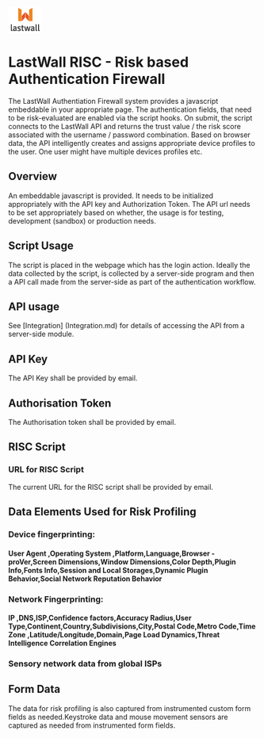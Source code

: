![Lastwall Logo](lw-logo.jpg) 
# LastWall RISC - Risk based Authentication Firewall

The LastWall Authentiation Firewall system provides a javascript embeddable in your appropriate page.  The authentication fields, that need to be risk-evaluated are enabled via the script hooks. On submit, the script connects to the LastWall API and returns the trust value / the risk score associated with the username / password combination. Based on browser data, the API intelligently creates and assigns appropriate device profiles to the user. One user might have multiple devices profiles etc.

## Overview

An embeddable javascript is provided.  It needs to be initialized appropriately with the API key and Authorization Token. The API url needs to be set appropriately based on whether, the usage is for testing, development (sandbox) or production needs.

## Script Usage

The script is placed in the webpage which has the login action. Ideally the data collected by the script, is collected by a server-side program and then a API call made from the server-side as part of the authentication workflow.

## API usage

See [Integration] (Integration.md) for details of accessing the API from a server-side module.

## API Key

The API Key shall be provided by email.

## Authorisation Token

The Authorisation token shall be provided by email.

## RISC Script

### URL for RISC Script

The current URL for the RISC script shall be provided by email.

## Data Elements Used for Risk Profiling

### Device fingerprinting:
#### User Agent ,Operating System ,Platform,Language,Browser - proVer,Screen Dimensions,Window Dimensions,Color Depth,Plugin Info,Fonts Info,Session and Local Storages,Dynamic Plugin Behavior,Social Network Reputation Behavior

### Network Fingerprinting:
#### IP ,DNS,ISP,Confidence factors,Accuracy Radius,User Type,Continent,Country,Subdivisions,City,Postal Code,Metro Code,Time Zone ,Latitude/Longitude,Domain,Page Load Dynamics,Threat Intelligence Correlation Engines
### Sensory network data from global ISPs

## Form Data

The data for risk profiling is also captured from instrumented custom form fields as needed.Keystroke data and mouse movement sensors are captured as needed from instrumented form fields.
